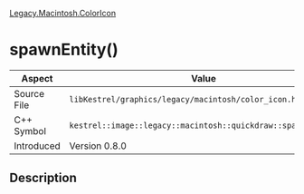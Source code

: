 [Legacy.Macintosh.ColorIcon](index)
# spawnEntity()
| Aspect | Value |
| --- | --- |
| Source File | `libKestrel/graphics/legacy/macintosh/color_icon.hpp` |
| C++ Symbol | `kestrel::image::legacy::macintosh::quickdraw::spawn_entity` |
| Introduced | Version 0.8.0 |
## Description

